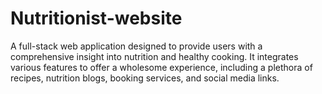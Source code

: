 # Nutritionist-website
A full-stack web application designed to provide users with a comprehensive insight into nutrition and healthy cooking. It integrates various features to offer a wholesome experience, including a plethora of recipes, nutrition blogs, booking services, and social media links.
